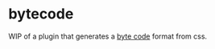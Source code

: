# bytecode

WIP of a plugin that generates a [byte code](https://github.com/cssinjs/standard) format from css.
